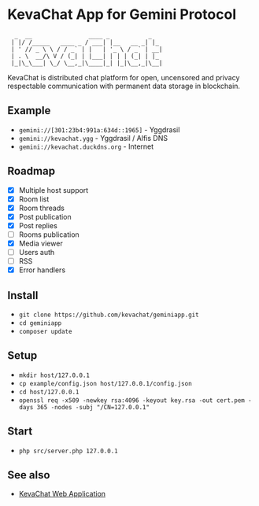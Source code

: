 # KevaChat App for Gemini Protocol

```
  _  __                ____ _           _
 | |/ /_____   ____ _ / ___| |__   __ _| |_
 | ' // _ \ \ / / _` | |   | '_ \ / _` | __|
 | . \  __/\ V / (_| | |___| | | | (_| | |_
 |_|\_\___| \_/ \__,_|\____|_| |_|\__,_|\__|

```

KevaChat is distributed chat platform for open, uncensored and privacy respectable communication with permanent data storage in blockchain.

## Example

* `gemini://[301:23b4:991a:634d::1965]` - Yggdrasil
* `gemini://kevachat.ygg` - Yggdrasil / Alfis DNS
* `gemini://kevachat.duckdns.org` - Internet

## Roadmap

* [x] Multiple host support
* [x] Room list
* [x] Room threads
* [x] Post publication
* [x] Post replies
* [ ] Rooms publication
* [x] Media viewer
* [ ] Users auth
* [ ] RSS
* [x] Error handlers

## Install

* `git clone https://github.com/kevachat/geminiapp.git`
* `cd geminiapp`
* `composer update`

## Setup

* `mkdir host/127.0.0.1`
* `cp example/config.json host/127.0.0.1/config.json`
* `cd host/127.0.0.1`
* `openssl req -x509 -newkey rsa:4096 -keyout key.rsa -out cert.pem -days 365 -nodes -subj "/CN=127.0.0.1"`

## Start

* `php src/server.php 127.0.0.1`

## See also

* [KevaChat Web Application](https://github.com/kevachat/webapp)
